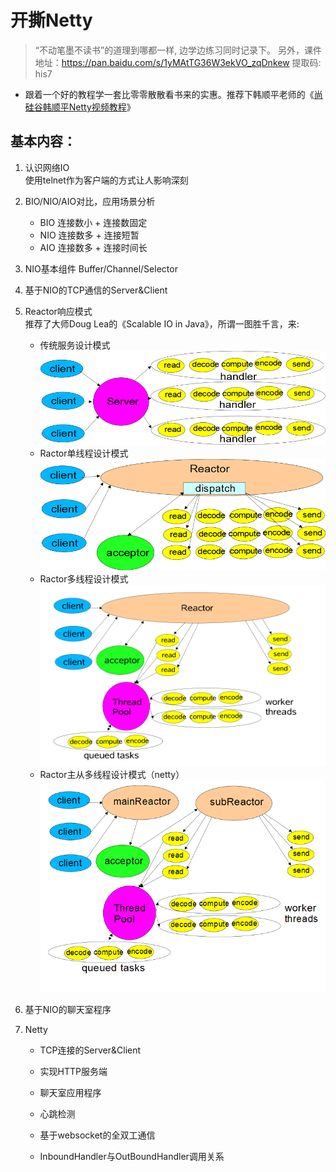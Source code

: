 
# 开撕Netty

> “不动笔墨不读书”的道理到哪都一样, 边学边练习同时记录下。
> 另外，课件地址：https://pan.baidu.com/s/1yMAtTG36W3ekVO_zqDnkew 提取码: his7 

- 跟着一个好的教程学一套比零零散散看书来的实惠。推荐下韩顺平老师的《[尚硅谷韩顺平Netty视频教程](https://www.bilibili.com/video/av76227904/)》


基本内容：
---
1. 认识网络IO  
使用telnet作为客户端的方式让人影响深刻  

2. BIO/NIO/AIO对比，应用场景分析  
    - BIO 连接数小 + 连接数固定
    - NIO 连接数多 + 连接短暂
    - AIO 连接数多 + 连接时间长  
  
3. NIO基本组件 Buffer/Channel/Selector  

4. 基于NIO的TCP通信的Server&Client

5. Reactor响应模式  
推荐了大师Doug Lea的《Scalable IO in Java》，所谓一图胜千言，来:   
    - 传统服务设计模式
 ![](img/classic.png)
    - Ractor单线程设计模式
 ![](img/Ractor单线程.png)
   - Ractor多线程设计模式
 ![](img/Ractor多线程.png)
   - Ractor主从多线程设计模式（netty）
 ![](img/Ractor主从多线程.png)

6. 基于NIO的聊天室程序  

7. Netty
    - TCP连接的Server&Client

    - 实现HTTP服务端

    - 聊天室应用程序

    - 心跳检测

    - 基于websocket的全双工通信
    
    - InboundHandler与OutBoundHandler调用关系
    
    
    
    
